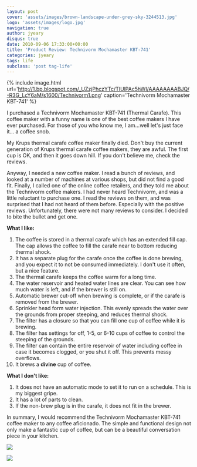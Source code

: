 ```yaml
---
layout: post
cover: 'assets/images/brown-landscape-under-grey-sky-3244513.jpg'
logo: 'assets/images/logo.jpg'
navigation: true
author: jyeary
disqus: true
date: 2010-09-06 17:33:00+00:00
title: 'Product Review: Technivorm Mochamaster KBT-741'
categories: jyeary
tags: life
subclass: 'post tag-life'
---
```

{% include image.html url='http://1.bp.blogspot.com/_UZzjPhczYTc/TIUlPAc5hWI/AAAAAAAABJQ/-R3G_LcY6aM/s1600/Technivorm1.png' caption='Technivorm Mochamaster KBT-741' %}

I purchased a Technivorm Mochamaster KBT-741 (Thermal Carafe). This coffee maker with a funny name is one of the best coffee makers I have ever purchased. For those of you who know me, I am...well let's just face it... a coffee snob.

My Krups thermal carafe coffee maker finally died. Don't buy the current generation of Krups thermal carafe coffee makers, they are awful. The first cup is OK, and then it goes down hill. If you don't believe me, check the reviews.

Anyway, I needed a new coffee maker. I read a bunch of reviews, and looked at a number of machines at various shops, but did not find a good fit. Finally, I called one of the online coffee retailers, and they told me about the Technivorm coffee makers. I had never heard Technivorm, and was a little reluctant to purchase one. I read the reviews on them, and was surprised that I had not heard of them before. Especially with the positive reviews. Unfortunately, there were not many reviews to consider. I decided to bite the bullet and get one.

**What I like:**

1. The coffee is stored in a thermal carafe which has an extended fill cap. The cap allows the coffee to fill the carafe near to bottom reducing thermal shock.
2. It has a separate plug for the carafe once the coffee is done brewing, and you expect it to not be consumed immediately. I don't use it often, but a nice feature.
3. The thermal carafe keeps the coffee warm for a long time.
4. The water reservoir and heated water lines are clear. You can see how much water is left, and if the brewer is still on.
5. Automatic brewer cut-off when brewing is complete, or if the carafe is removed from the brewer.
6. Sprinkler head form water injection. This evenly spreads the water over the grounds from proper steeping, and reduces thermal shock.
7. The filter has a closure so that you can fill one cup of coffee while it is brewing.
8. The filter has settings for off, 1-5, or 6-10 cups of coffee to control the steeping of the grounds.
9. The filter can contain the entire reservoir of water including coffee in case it becomes clogged, or you shut it off. This prevents messy overflows.
10. It brews a **divine** cup of coffee.

**What I don't like:**

1. It does not have an automatic mode to set it to run on a schedule. This is my biggest gripe.
2. It has a lot of parts to clean.
3. If the non-brew plug is in the carafe, it does not fit in the brewer.

In summary, I would recommend the Technivorm Mochamaster KBT-741 coffee maker to any coffee aficionado. The simple and functional design not only make a fantastic cup of coffee, but can be a beautiful conversation piece in your kitchen.

[![](http://4.bp.blogspot.com/_UZzjPhczYTc/TIUpdsR0sjI/AAAAAAAABJU/L5tqa7DxSMY/s320/Technivorm2.png)](http://4.bp.blogspot.com/_UZzjPhczYTc/TIUpdsR0sjI/AAAAAAAABJU/L5tqa7DxSMY/s1600/Technivorm2.png)

[![](http://3.bp.blogspot.com/_UZzjPhczYTc/TIUrHeY205I/AAAAAAAABJY/j4oJ4Bqb-RM/s320/TechnivormFilter.png)](http://3.bp.blogspot.com/_UZzjPhczYTc/TIUrHeY205I/AAAAAAAABJY/j4oJ4Bqb-RM/s1600/TechnivormFilter.png)
